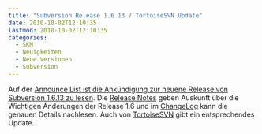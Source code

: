 ```yaml
---
title: "Subversion Release 1.6.13 / TortoiseSVN Update"
date: 2010-10-02T12:10:35
lastmod: 2010-10-02T12:10:35
categories:
  - SKM
  - Neuigkeiten
  - Neue Versionen
  - Subversion
---
```

Auf der [Announce List ist die Ankündigung zur neuene Release von Subversion 1.6.13 zu lesen](http://mail-archives.apache.org/mod_mbox/subversion-announce/201010.mbox/%3cAANLkTiny+hj_XJvagrBS8jLOgRGL2p7LRoyOovZxJx8s@mail.gmail.com%3e). 
Die [Release Notes](http://subversion.apache.org/docs/release-notes/1.6.html) geben Auskunft über die Wichtigen Änderungen der Release 1.6 und im 
[ChangeLog](http://svn.apache.org/repos/asf/subversion/tags/1.6.13/CHANGES) kann die genauen Details nachlesen. 
Auch von [TortoiseSVN](http://svn.haxx.se/tsvn/archive-2010-10/0004.shtml) gibt ein entsprechendes Update.

